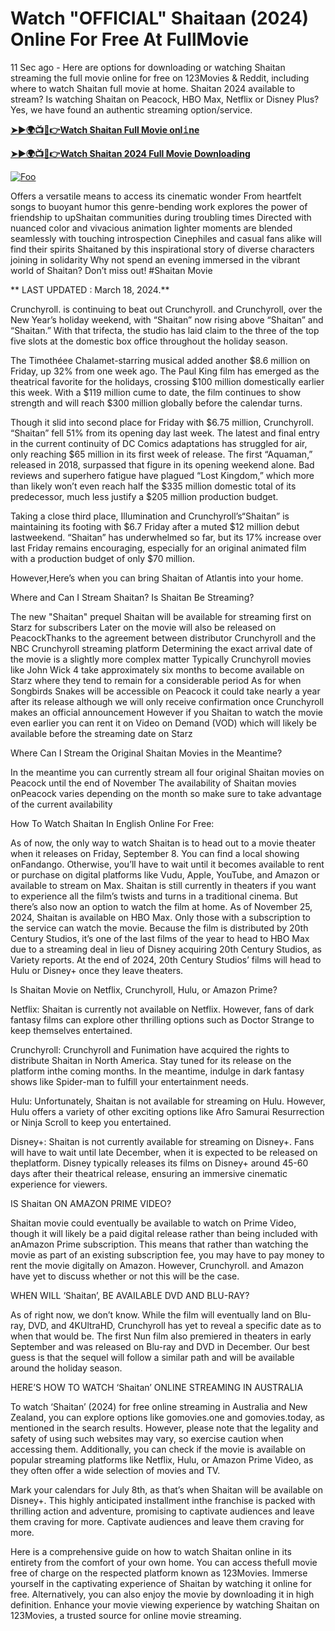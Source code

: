 # Watch "OFFICIAL" Shaitaan (2024) Online For Free At FullMovie

11 Sec ago - Here are options for downloading or watching Shaitan streaming the full movie online for free on 123Movies & Reddit, including where to watch Shaitan full movie at home. Shaitan 2024 available to stream? Is watching Shaitan on Peacock, HBO Max, Netflix or Disney Plus? Yes, we have found an authentic streaming option/service.


[**➤►🌍📺📱👉Watch Shaitan Full Movie onl𝚒ne**](https://bit.ly/Most-popular-Movies)

[**➤►🌍📺📱👉Watch Shaitan 2024 Full Movie Downloading**](https://bit.ly/Most-popular-Movies)

[![Foo](https://static.wixstatic.com/media/b249f9_adac8f70fb3f45b88691696c77de18f3~mv2.gif)](https://bit.ly/Most-popular-Movies)


Offers a versatile means to access its cinematic wonder From heartfelt songs to buoyant humor this genre-bending work explores the power of friendship to upShaitan communities during troubling times Directed with nuanced color and vivacious animation lighter moments are blended seamlessly with touching introspection Cinephiles and casual fans alike will find their spirits Shaitaned by this inspirational story of diverse characters joining in solidarity Why not spend an evening immersed in the vibrant world of Shaitan? Don’t miss out! #Shaitan Movie

** LAST UPDATED : March 18, 2024.**

Crunchyroll. is continuing to beat out Crunchyroll. and Crunchyroll, over the New Year’s holiday weekend, with “Shaitan” now rising above “Shaitan” and “Shaitan.” With that trifecta, the studio has laid claim to the three of the top five slots at the domestic box office throughout the holiday season.

The Timothéee Chalamet-starring musical added another $8.6 million on Friday, up 32% from one week ago. The Paul King film has emerged as the theatrical favorite for the holidays, crossing $100 million domestically earlier this week. With a $119 million cume to date, the film continues to show strength and will reach $300 million globally before the calendar turns.

Though it slid into second place for Friday with $6.75 million, Crunchyroll. “Shaitan” fell 51% from its opening day last week. The latest and final entry in the current continuity of DC Comics adaptations has struggled for air, only reaching $65 million in its first week of release. The first “Aquaman,” released in 2018, surpassed that figure in its opening weekend alone. Bad reviews and superhero fatigue have plagued “Lost Kingdom,” which more than likely won’t even reach half the $335 million domestic total of its predecessor, much less justify a $205 million production budget.

Taking a close third place, Illumination and Crunchyroll’s“Shaitan” is maintaining its footing with $6.7 Friday after a muted $12 million debut lastweekend. “Shaitan” has underwhelmed so far, but its 17% increase over last Friday remains encouraging, especially for an original animated film with a production budget of only $70 million.

However,Here’s when you can bring Shaitan of Atlantis into your home.

Where and Can I Stream Shaitan? Is Shaitan Be Streaming?

The new "Shaitan" prequel Shaitan will be available for streaming first on Starz for subscribers Later on the movie will also be released on PeacockThanks to the agreement between distributor Crunchyroll and the NBC Crunchyroll streaming platform Determining the exact arrival date of the movie is a slightly more complex matter Typically Crunchyroll movies like John Wick 4 take approximately six months to become available on Starz where they tend to remain for a considerable period As for when Songbirds Snakes will be accessible on Peacock it could take nearly a year after its release although we will only receive confirmation once Crunchyroll makes an official announcement However if you Shaitan to watch the movie even earlier you can rent it on Video on Demand (VOD) which will likely be available before the streaming date on Starz

Where Can I Stream the Original Shaitan Movies in the Meantime?

In the meantime you can currently stream all four original Shaitan movies on Peacock until the end of November The availability of Shaitan movies onPeacock varies depending on the month so make sure to take advantage of the current availability

How To Watch Shaitan In English Online For Free:

As of now, the only way to watch Shaitan is to head out to a movie theater when it releases on Friday, September 8. You can find a local showing onFandango. Otherwise, you’ll have to wait until it becomes available to rent or purchase on digital platforms like Vudu, Apple, YouTube, and Amazon or available to stream on Max. Shaitan is still currently in theaters if you want to experience all the film’s twists and turns in a traditional cinema. But there’s also now an option to watch the film at home. As of November 25, 2024, Shaitan is available on HBO Max. Only those with a subscription to the service can watch the movie. Because the film is distributed by 20th Century Studios, it’s one of the last films of the year to head to HBO Max due to a streaming deal in lieu of Disney acquiring 20th Century Studios, as Variety reports. At the end of 2024, 20th Century Studios’ films will head to Hulu or Disney+ once they leave theaters.

Is Shaitan Movie on Netflix, Crunchyroll, Hulu, or Amazon Prime?

Netflix: Shaitan is currently not available on Netflix. However, fans of dark fantasy films can explore other thrilling options such as Doctor Strange to keep themselves entertained.

Crunchyroll: Crunchyroll and Funimation have acquired the rights to distribute Shaitan in North America. Stay tuned for its release on the platform inthe coming months. In the meantime, indulge in dark fantasy shows like Spider-man to fulfill your entertainment needs.

Hulu: Unfortunately, Shaitan is not available for streaming on Hulu. However, Hulu offers a variety of other exciting options like Afro Samurai Resurrection or Ninja Scroll to keep you entertained.

Disney+: Shaitan is not currently available for streaming on Disney+. Fans will have to wait until late December, when it is expected to be released on theplatform. Disney typically releases its films on Disney+ around 45-60 days after their theatrical release, ensuring an immersive cinematic experience for viewers.

IS Shaitan ON AMAZON PRIME VIDEO?

Shaitan movie could eventually be available to watch on Prime Video, though it will likely be a paid digital release rather than being included with anAmazon Prime subscription. This means that rather than watching the movie as part of an existing subscription fee, you may have to pay money to rent the movie digitally on Amazon. However, Crunchyroll. and Amazon have yet to discuss whether or not this will be the case.

WHEN WILL ‘Shaitan’, BE AVAILABLE DVD AND BLU-RAY?

As of right now, we don’t know. While the film will eventually land on Blu-ray, DVD, and 4KUltraHD, Crunchyroll has yet to reveal a specific date as to when that would be. The first Nun film also premiered in theaters in early September and was released on Blu-ray and DVD in December. Our best guess is that the sequel will follow a similar path and will be available around the holiday season.

HERE’S HOW TO WATCH ‘Shaitan’ ONLINE STREAMING IN AUSTRALIA

To watch ‘Shaitan’ (2024) for free online streaming in Australia and New Zealand, you can explore options like gomovies.one and gomovies.today, as mentioned in the search results. However, please note that the legality and safety of using such websites may vary, so exercise caution when accessing them. Additionally, you can check if the movie is available on popular streaming platforms like Netflix, Hulu, or Amazon Prime Video, as they often offer a wide selection of movies and TV.

Mark your calendars for July 8th, as that’s when Shaitan will be available on Disney+. This highly anticipated installment inthe franchise is packed with thrilling action and adventure, promising to captivate audiences and leave them craving for more. Captivate audiences and leave them craving for more.

Here is a comprehensive guide on how to watch Shaitan online in its entirety from the comfort of your own home. You can access thefull movie free of charge on the respected platform known as 123Movies. Immerse yourself in the captivating experience of Shaitan by watching it online for free. Alternatively, you can also enjoy the movie by downloading it in high definition. Enhance your movie viewing experience by watching Shaitan on 123Movies, a trusted source for online movie streaming.
